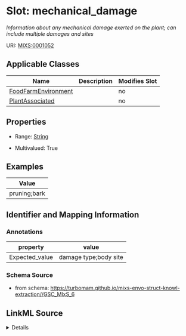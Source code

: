# Slot: mechanical_damage


_Information about any mechanical damage exerted on the plant; can include multiple damages and sites_



URI: [MIXS:0001052](https://w3id.org/mixs/0001052)



<!-- no inheritance hierarchy -->




## Applicable Classes

| Name | Description | Modifies Slot |
| --- | --- | --- |
[FoodFarmEnvironment](FoodFarmEnvironment.md) |  |  no  |
[PlantAssociated](PlantAssociated.md) |  |  no  |







## Properties

* Range: [String](String.md)

* Multivalued: True






## Examples

| Value |
| --- |
| pruning;bark |

## Identifier and Mapping Information





### Annotations

| property | value |
| --- | --- |
| Expected_value | damage type;body site |



### Schema Source


* from schema: https://turbomam.github.io/mixs-envo-struct-knowl-extraction//GSC_MIxS_6




## LinkML Source

<details>
```yaml
name: mechanical_damage
annotations:
  Expected_value:
    tag: Expected_value
    value: damage type;body site
description: Information about any mechanical damage exerted on the plant; can include
  multiple damages and sites
title: mechanical damage
examples:
- value: pruning;bark
from_schema: https://turbomam.github.io/mixs-envo-struct-knowl-extraction//GSC_MIxS_6
rank: 1000
string_serialization: '{text};{text}'
slot_uri: MIXS:0001052
multivalued: true
alias: mechanical_damage
domain_of:
- FoodFarmEnvironment
- PlantAssociated
range: string
required: false
recommended: false

```
</details>